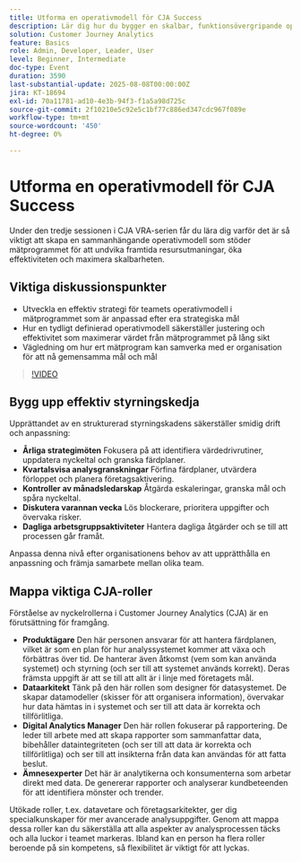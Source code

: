 ```yaml
---
title: Utforma en operativmodell för CJA Success
description: Lär dig hur du bygger en skalbar, funktionsövergripande operativmodell som anpassar CJA mätprogram efter strategiska mål och ger långsiktig effektivitet och effekt.
solution: Customer Journey Analytics
feature: Basics
role: Admin, Developer, Leader, User
level: Beginner, Intermediate
doc-type: Event
duration: 3590
last-substantial-update: 2025-08-08T00:00:00Z
jira: KT-18694
exl-id: 70a11781-ad10-4e3b-94f3-f1a5a98d725c
source-git-commit: 2f10210e5c92e5c1bf77c886ed347cdc967f089e
workflow-type: tm+mt
source-wordcount: '450'
ht-degree: 0%

---
```


# Utforma en operativmodell för CJA Success

Under den tredje sessionen i CJA VRA-serien får du lära dig varför det är så viktigt att skapa en sammanhängande operativmodell som stöder mätprogrammet för att undvika framtida resursutmaningar, öka effektiviteten och maximera skalbarheten.

## Viktiga diskussionspunkter

* Utveckla en effektiv strategi för teamets operativmodell i mätprogrammet som är anpassad efter era strategiska mål
* Hur en tydligt definierad operativmodell säkerställer justering och effektivitet som maximerar värdet från mätprogrammet på lång sikt
* Vägledning om hur ert mätprogram kan samverka med er organisation för att nå gemensamma mål och mål

>[!VIDEO](https://video.tv.adobe.com/v/3470541/?learn=on&enablevpops)


## Bygg upp effektiv styrningskedja

Upprättandet av en strukturerad styrningskadens säkerställer smidig drift och anpassning:

* **Årliga strategimöten** Fokusera på att identifiera värdedrivrutiner, uppdatera nyckeltal och granska färdplaner.
* **Kvartalsvisa analysgranskningar** Förfina färdplaner, utvärdera förloppet och planera företagsaktivering.
* **Kontroller av månadsledarskap** Åtgärda eskaleringar, granska mål och spåra nyckeltal.
* **Diskutera varannan vecka** Lös blockerare, prioritera uppgifter och övervaka risker.
* **Dagliga arbetsgruppsaktiviteter** Hantera dagliga åtgärder och se till att processen går framåt.

Anpassa denna nivå efter organisationens behov av att upprätthålla en anpassning och främja samarbete mellan olika team.

## Mappa viktiga CJA-roller

Förståelse av nyckelrollerna i Customer Journey Analytics (CJA) är en förutsättning för framgång.

* **Produktägare** Den här personen ansvarar för att hantera färdplanen, vilket är som en plan för hur analyssystemet kommer att växa och förbättras över tid. De hanterar även åtkomst (vem som kan använda systemet) och styrning (och ser till att systemet används korrekt). Deras främsta uppgift är att se till att allt är i linje med företagets mål.
* **Dataarkitekt** Tänk på den här rollen som designer för datasystemet. De skapar datamodeller (skisser för att organisera information), övervakar hur data hämtas in i systemet och ser till att data är korrekta och tillförlitliga.
* **Digital Analytics Manager** Den här rollen fokuserar på rapportering. De leder till arbete med att skapa rapporter som sammanfattar data, bibehåller dataintegriteten (och ser till att data är korrekta och tillförlitliga) och ser till att insikterna från data kan användas för att fatta beslut.
* **Ämnesexperter** Det här är analytikerna och konsumenterna som arbetar direkt med data. De genererar rapporter och analyserar kundbeteenden för att identifiera mönster och trender.

Utökade roller, t.ex. datavetare och företagsarkitekter, ger dig specialkunskaper för mer avancerade analysuppgifter. Genom att mappa dessa roller kan du säkerställa att alla aspekter av analysprocessen täcks och alla luckor i teamet markeras. Ibland kan en person ha flera roller beroende på sin kompetens, så flexibilitet är viktigt för att lyckas.
